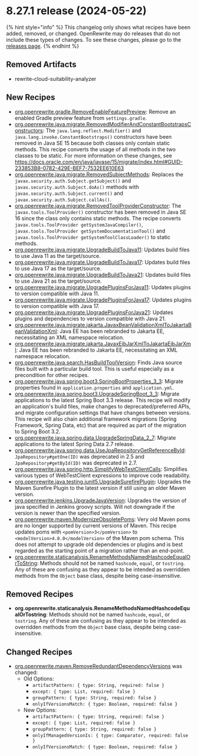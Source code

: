 # 8.27.1 release (2024-05-22)

{% hint style="info" %}
This changelog only shows what recipes have been added, removed, or changed. OpenRewrite may do releases that do not include these types of changes. To see these changes, please go to the [releases page](https://github.com/openrewrite/rewrite/releases).
{% endhint %}

## Removed Artifacts
* rewrite-cloud-suitability-analyzer

## New Recipes

* [org.openrewrite.gradle.RemoveEnableFeaturePreview](https://docs.openrewrite.org/recipes/gradle/removeenablefeaturepreview): Remove an enabled Gradle preview feature from `settings.gradle`. 
* [org.openrewrite.java.migrate.RemovedModifierAndConstantBootstrapsConstructors](https://docs.openrewrite.org/recipes/java/migrate/removedmodifierandconstantbootstrapsconstructors): The `java.lang.reflect.Modifier()` and `java.lang.invoke.ConstantBootstraps()` constructors have been removed in Java SE 15 because both classes only contain static methods. This recipe converts the usage of all methods in the two classes to be  static. For more information on these changes, see https://docs.oracle.com/en/java/javase/15/migrate/index.html#GUID-233853B8-0782-429E-BEF7-7532EE610E63 
* [org.openrewrite.java.migrate.RemovedSubjectMethods](https://docs.openrewrite.org/recipes/java/migrate/removedsubjectmethods): Replaces the `javax.security.auth.Subject.getSubject()` and `javax.security.auth.Subject.doAs()` methods with `javax.security.auth.Subject.current()` and `javax.security.auth.Subject.callAs()`. 
* [org.openrewrite.java.migrate.RemovedToolProviderConstructor](https://docs.openrewrite.org/recipes/java/migrate/removedtoolproviderconstructor): The `javax.tools.ToolProvider()` constructor has been removed in Java SE 16 since the class only contains static methods. The recipe converts `javax.tools.ToolProvider getSystemJavaCompiler()`, `javax.tools.ToolProvider getSystemDocumentationTool()` and `javax.tools.ToolProvider getSystemToolClassLoader()` to static methods. 
* [org.openrewrite.java.migrate.UpgradeBuildToJava11](https://docs.openrewrite.org/recipes/java/migrate/upgradebuildtojava11): Updates build files to use Java 11 as the target/source. 
* [org.openrewrite.java.migrate.UpgradeBuildToJava17](https://docs.openrewrite.org/recipes/java/migrate/upgradebuildtojava17): Updates build files to use Java 17 as the target/source. 
* [org.openrewrite.java.migrate.UpgradeBuildToJava21](https://docs.openrewrite.org/recipes/java/migrate/upgradebuildtojava21): Updates build files to use Java 21 as the target/source. 
* [org.openrewrite.java.migrate.UpgradePluginsForJava11](https://docs.openrewrite.org/recipes/java/migrate/upgradepluginsforjava11): Updates plugins to version compatible with Java 11. 
* [org.openrewrite.java.migrate.UpgradePluginsForJava17](https://docs.openrewrite.org/recipes/java/migrate/upgradepluginsforjava17): Updates plugins to version compatible with Java 17. 
* [org.openrewrite.java.migrate.UpgradePluginsForJava21](https://docs.openrewrite.org/recipes/java/migrate/upgradepluginsforjava21): Updates plugins and dependencies to version compatible with Java 21. 
* [org.openrewrite.java.migrate.jakarta.JavaxBeanValidationXmlToJakartaBeanValidationXml](https://docs.openrewrite.org/recipes/java/migrate/jakarta/javaxbeanvalidationxmltojakartabeanvalidationxml): Java EE has been rebranded to Jakarta EE, necessitating an XML namespace relocation. 
* [org.openrewrite.java.migrate.jakarta.JavaxEjbJarXmlToJakartaEjbJarXml](https://docs.openrewrite.org/recipes/java/migrate/jakarta/javaxejbjarxmltojakartaejbjarxml): Java EE has been rebranded to Jakarta EE, necessitating an XML namespace relocation. 
* [org.openrewrite.java.search.HasBuildToolVersion](https://docs.openrewrite.org/recipes/java/search/hasbuildtoolversion): Finds Java source files built with a particular build tool. This is useful especially as a precondition for other recipes. 
* [org.openrewrite.java.spring.boot3.SpringBootProperties_3_3](https://docs.openrewrite.org/recipes/java/spring/boot3/springbootproperties_3_3): Migrate properties found in `application.properties` and `application.yml`. 
* [org.openrewrite.java.spring.boot3.UpgradeSpringBoot_3_3](https://docs.openrewrite.org/recipes/java/spring/boot3/upgradespringboot_3_3): Migrate applications to the latest Spring Boot 3.3 release. This recipe will modify an application's build files, make changes to deprecated/preferred APIs, and migrate configuration settings that have changes between versions. This recipe will also chain additional framework migrations (Spring Framework, Spring Data, etc) that are required as part of the migration to Spring Boot 3.2. 
* [org.openrewrite.java.spring.data.UpgradeSpringData_2_7](https://docs.openrewrite.org/recipes/java/spring/data/upgradespringdata_2_7): Migrate applications to the latest Spring Data 2.7 release. 
* [org.openrewrite.java.spring.data.UseJpaRepositoryGetReferenceById](https://docs.openrewrite.org/recipes/java/spring/data/usejparepositorygetreferencebyid): `JpaRepository#getOne(ID)` was deprecated in 2.5 and `JpaRepository#getById(ID)` was deprecated in 2.7. 
* [org.openrewrite.java.spring.http.SimplifyWebTestClientCalls](https://docs.openrewrite.org/recipes/java/spring/http/simplifywebtestclientcalls): Simplifies various types of WebTestClient expressions to improve code readability. 
* [org.openrewrite.java.testing.junit5.UpgradeSurefirePlugin](https://docs.openrewrite.org/recipes/java/testing/junit5/upgradesurefireplugin): Upgrades the Maven Surefire Plugin to the latest version if still using an older Maven version. 
* [org.openrewrite.jenkins.UpgradeJavaVersion](https://docs.openrewrite.org/recipes/jenkins/upgradejavaversion): Upgrades the version of java specified in Jenkins groovy scripts. Will not downgrade if the version is newer than the specified version. 
* [org.openrewrite.maven.ModernizeObsoletePoms](https://docs.openrewrite.org/recipes/maven/modernizeobsoletepoms): Very old Maven poms are no longer supported by current versions of Maven. This recipe updates poms with `<pomVersion>3</pomVersion>` to `<modelVersion>4.0.0</modelVersion>` of the Maven pom schema. This does not attempt to upgrade old dependencies or plugins and is best regarded as the starting point of a migration rather than an end-point. 
* [org.openrewrite.staticanalysis.RenameMethodsNamedHashcodeEqualOrToString](https://docs.openrewrite.org/recipes/staticanalysis/renamemethodsnamedhashcodeequalortostring): Methods should not be named `hashcode`, `equal`, or `tostring`. Any of these are confusing as they appear to be intended as overridden methods from the `Object` base class, despite being case-insensitive. 

## Removed Recipes

* **org.openrewrite.staticanalysis.RenameMethodsNamedHashcodeEqualOrTostring**: Methods should not be named `hashcode`, `equal`, or `tostring`. Any of these are confusing as they appear to be intended as overridden methods from the `Object` base class, despite being case-insensitive. 

## Changed Recipes

* [org.openrewrite.maven.RemoveRedundantDependencyVersions](https://docs.openrewrite.org/recipes/maven/removeredundantdependencyversions) was changed:
  * Old Options:
    * `artifactPattern: { type: String, required: false }`
    * `except: { type: List, required: false }`
    * `groupPattern: { type: String, required: false }`
    * `onlyIfVersionsMatch: { type: Boolean, required: false }`
  * New Options:
    * `artifactPattern: { type: String, required: false }`
    * `except: { type: List, required: false }`
    * `groupPattern: { type: String, required: false }`
    * `onlyIfManagedVersionIs: { type: Comparator, required: false }`
    * `onlyIfVersionsMatch: { type: Boolean, required: false }`